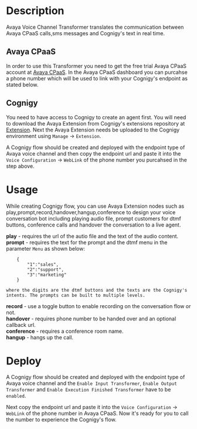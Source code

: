 # Description
Avaya Voice Channel Transformer translates the communication between Avaya CPaaS calls,sms messages and Cognigy's text in real time.

## Avaya CPaaS
In order to use this Transformer you need to get the free trial Avaya CPaaS account at [Avaya CPaaS](https://www.avaya.com/en/products/cpaas/). In the Avaya CPaaS dashboard you can purcahse a phone number which will be used to link with your Cognigy's endpoint as stated below.

## Cognigy
You need to have access to Cognigy to create an agent first. You will need to download the Avaya Extension from Cognigy's extensions repository at [Extension](https://github.com/Cognigy/Extensions). Next the Avaya Extension needs be uploaded to the Cognigy environment using ``Manage`` -> ``Extension``.

A Cognigy flow should be created and deployed with the endpoint type of Avaya voice channel and then copy the endpoint url and paste it into the ``Voice Configuration`` -> ``WebLink`` of the phone number you purcahsed in the step above.

# Usage
While creating Cognigy flow, you can use Avaya Extension nodes such as play,prompt,record,handover,hangup,conference to design your voice conversation bot including playing audio file, prompt customers for dtmf buttons, conference calls and handover the conversation to a live agent.

**play** - requires the url of the autio file and the text of the audio content.  
**prompt** - requires the text for the prompt and the dtmf menu in the parameter ``Menu`` as shown below: 
```
    {
        "1":"sales",
        "2":"support",
        "3":"marketing"
    }
```  
    where the digits are the dtmf buttons and the texts are the Cognigy's intents. The prompts can be built to multiple levels.  
**record** - use a toggle button to enable recording on the conversation flow or not.  
**handover** - requires phone number to be handed over and an optional callback url.  
**conference** - requires a conference room name.  
**hangup** - hangs up the call.  

# Deploy #
A Cognigy flow should be created and deployed with the endpoint type of Avaya voice channel  and the ``Enable Input Transformer``, ``Enable Output Transformer`` and ``Enable Execution Finished Transformer`` have to be ``enabled``.

Next copy the endpoint url and paste it into the ``Voice Configuration`` -> ``WebLink`` of the phone number in Avaya CPaaS. Now it's ready for you to call the number to experience the Cognigy's flow.
